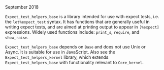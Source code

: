 September 2018

`Expect_test_helpers_base` is a library intended for use with expect
tests, i.e. the `let%expect_test` syntax. It has functions that are
generally useful in writing expect tests, and are aimed at printing
output to appear in `[%expect]` expressions. Widely used functions
include: `print_s`, `require`, and `show_raise`.

`Expect_test_helpers_base` depends on `Base` and does not use Unix or
Async. It is suitable for use in JavaScript. Also see the
`Expect_test_helpers_kernel` library, which extends
`Expect_test_helpers_base` with functionality relevant to
`Core_kernel`.
